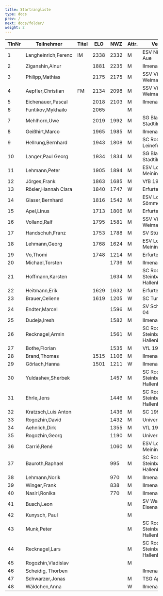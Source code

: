 ```yaml
---
title: Startrangliste
type: docs
prev: /
next: docs/folder/
weight: 2
---
```


| TlnNr | Teilnehmer          | Titel | ELO  | NWZ  | Attr. | Verein/Ort                      | Land | Geburt | FideKenn. | PKZ      |
| ----- | ------------------- | ----- | ---- | ---- | ----- | ------------------------------- | ---- | ------ | --------- | -------- |
| 1     | Langheinrich,Ferenc | IM    | 2338 | 2332 | M     | ESV Nickelhütte Aue             | GER  | 1983   | 4641973   | 10124364 |
| 2     | Ziganshin,Ainur     |       | 1881 | 2235 | M     | Ilmenauer SV                    | RUS  | 1998   | 34111872  |          |
| 3     | Philipp,Mathias     |       | 2175 | 2175 | M     | SSV Vimaria 91 Weimar           | GER  | 1999   | 12958883  | 10269201 |
| 4     | Aepfler,Christian   | FM    | 2134 | 2098 | M     | SSV Vimaria 91 Weimar           | GER  | 1972   | 4628306   | 10000948 |
| 5     | Eichenauer,Pascal   |       | 2018 | 2103 | M     | Ilmenauer SV                    | GER  | 1999   | 12991848  | 10276112 |
| 6     | Funtikov,Mykhailo   |       | 2065 |      | M     |                                 | UKR  | 1964   | 14121204  |          |
| 7     | Mehlhorn,Uwe        |       | 2019 | 1992 | M     | SG Blau-Weiß Stadtilm           | GER  | 1961   | 4619552   | 10139500 |
| 8     | Geißhirt,Marco      |       | 1965 | 1985 | M     | Ilmenauer SV                    | GER  | 1990   | 4610563   | 10059257 |
| 9     | Hellrung,Bernhard   |       | 1943 | 1808 | M     | SC Rochade Leinefelde           | GER  | 1962   | 4692420   | 10079581 |
| 10    | Langer,Paul Georg   |       | 1934 | 1834 | M     | SG Blau-Weiß Stadtilm           | GER  | 2006   | 16230051  | 10575601 |
| 11    | Lehmann,Peter       |       | 1905 | 1894 | M     | ESV Lok Meiningen               | GER  | 1968   | 34616020  | 10126161 |
| 12    | Jörges,Frank        |       | 1863 | 1685 | M     | VfB 1919 Vacha                  | GER  | 1959   | 24669415  | 10095989 |
| 13    | Rösler,Hannah Clara |       | 1840 | 1747 | W     | Erfurter SK                     | GER  | 1999   | 12983500  | 10490386 |
| 14    | Glaser,Bernhard     |       | 1816 | 1542 | M     | ESV Lok Sömmerda                | GER  | 1960   | 24638331  | 10061931 |
| 15    | Apel,Linus          |       | 1713 | 1806 | M     | Erfurter SK                     | GER  | 2008   | 16265785  | 10612173 |
| 16    | Volland,Ralf        |       | 1795 | 1581 | M     | SSV Vimaria 91 Weimar           | GER  | 1953   | 24640123  | 10230969 |
| 17    | Handschuh,Franz     |       | 1753 | 1788 | M     | SV Stützerbach                  | GER  | 1948   | 34602615  | 10073513 |
| 18    | Lehmann,Georg       |       | 1768 | 1624 | M     | ESV Lok Meiningen               | GER  | 2002   | 34613005  | 10283268 |
| 19    | Vo,Thomi            |       | 1748 | 1214 | M     | Erfurter SK                     | GER  | 2010   | 34666320  | 10764829 |
| 20    | Michael,Torsten     |       |      | 1736 | M     | Ilmenauer SV                    | GER  | 1967   | 12982784  | 10143175 |
| 21    | Hoffmann,Karsten    |       |      | 1634 | M     | SC Rochade Steinbach-Hallenberg | GER  | 1974   | 34633138  | 10086860 |
| 22    | Heitmann,Erik       |       | 1629 | 1632 | M     | Erfurter SK                     | GER  | 2012   | 34608940  | 10764825 |
| 23    | Brauer,Celiene      |       | 1619 | 1205 | W     | SC Turm Erfurt                  | GER  | 2009   | 34663622  | 10724741 |
| 24    | Endter,Marcel       |       |      | 1596 | M     | SV Schmalkalden 04              | GER  | 2000   | 34693980  | 10827525 |
| 25    | Dudeja,Iresh        |       |      | 1582 | M     | Ilmenauer SV                    | IND  | 1992   | 25721380  | 10706913 |
| 26    | Recknagel,Armin     |       |      | 1561 | M     | SC Rochade Steinbach-Hallenberg | GER  | 2008   | 533001294 | 10663729 |
| 27    | Bothe,Florian       |       |      | 1535 | M     | VfL 1990 Gera                   | GER  | 2008   |           | 10654031 |
| 28    | Brand,Thomas        |       | 1515 | 1106 | M     | Ilmenauer SV                    | GER  | 1979   | 34641009  | 10764827 |
| 29    | Görlach,Hanna       |       | 1501 | 1211 | W     | Ilmenauer SV                    | GER  | 2006   | 34675604  | 10837663 |
| 30    | Yuldashev,Sherbek   |       |      | 1457 | M     | SC Rochade Steinbach-Hallenberg | GER  | 2003   | 533004129 | 10814051 |
| 31    | Ehrle,Jens          |       |      | 1446 | M     | SC Rochade Steinbach-Hallenberg | GER  | 1972   | 533001251 | 10042729 |
| 32    | Kratzsch,Luis Anton |       |      | 1436 | M     | SC 1998 Gotha                   | GER  | 2009   | 356095438 | 10830247 |
| 33    | Rogozhin,David      |       |      | 1432 | M     | UniversitätsSPVER               | GER  | 2013   | 34639020  | 10756497 |
| 34    | Aehnlich,Dirk       |       |      | 1355 | M     | VfL 1990 Gera                   | GER  | 1976   |           | 10654047 |
| 35    | Rogozhin,Georg      |       |      | 1190 | M     | UniversitätsSPVER               | GER  | 2015   | 34664009  | 10769633 |
| 36    | Carrié,René         |       |      | 1060 | M     | ESV Lok Meiningen               | GER  | 1990   | 34689672  | 10848335 |
| 37    | Bauroth,Raphael     |       |      | 995  | M     | SC Rochade Steinbach-Hallenberg | GER  | 2008   | 533001243 | 10856671 |
| 38    | Lehmann,Norik       |       |      | 970  | M     | Ilmenauer SV                    | GER  | 2010   | 34697195  | 10654063 |
| 39    | Winger,Frank        |       |      | 838  | M     | Ilmenauer SV                    | GER  | 1964   | 16233069  | 10651767 |
| 40    | Nasiri,Ronika       |       |      | 770  | M     | Ilmenauer SV                    | GER  | 2013   |           | 10737401 |
| 41    | Busch,Leon          |       |      |      | M     | SV Wartburgstadt Eisenach       | GER  | 2007   |           | 10856845 |
| 42    | Kunysch, Paul       |       |      |      | M     |                                 | GER  | 1976   |           |          |
| 43    | Munk,Peter          |       |      |      | M     | SC Rochade Steinbach-Hallenberg | GER  | 2010   |           | 10863447 |
| 44    | Recknagel,Lars      |       |      |      | M     | SC Rochade Steinbach-Hallenberg | GER  | 2009   |           | 10863449 |
| 45    | Rogozhin,Vladislav  |       |      |      | M     |                                 | GER  | 1978   | 80428037  |          |
| 46    | Scheidig, Thorben   |       |      |      |       | Ilmenauer SV                    | GER  | 2007   |           |          |
| 47    | Schwarzer,Jonas     |       |      |      | M     | TSG Apolda                      | GER  | 2006   | 34686223  | 10829349 |
| 48    | Wäldchen,Anna       |       |      |      | W     | Ilmenauer SV                    | GER  | 2013   | 533005435 | 10845229 |